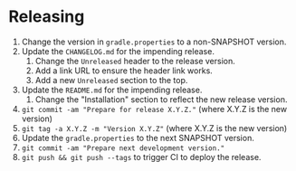 Releasing
=========

1. Change the version in `gradle.properties` to a non-SNAPSHOT version.
2. Update the `CHANGELOG.md` for the impending release.
   1. Change the `Unreleased` header to the release version.
   2. Add a link URL to ensure the header link works.
   3. Add a new `Unreleased` section to the top.
3. Update the `README.md` for the impending release.
   1. Change the "Installation" section to reflect the new release version.
4. `git commit -am "Prepare for release X.Y.Z."` (where X.Y.Z is the new version)
5. `git tag -a X.Y.Z -m "Version X.Y.Z"` (where X.Y.Z is the new version)
6. Update the `gradle.properties` to the next SNAPSHOT version.
7. `git commit -am "Prepare next development version."`
8. `git push && git push --tags` to trigger CI to deploy the release.
